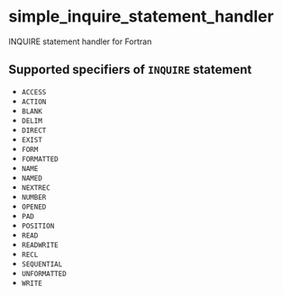 # simple_inquire_statement_handler
INQUIRE statement handler for Fortran

## Supported specifiers of `INQUIRE` statement

* `ACCESS`
* `ACTION`
* `BLANK`
* `DELIM`
* `DIRECT`
* `EXIST`
* `FORM`
* `FORMATTED`
* `NAME`
* `NAMED`
* `NEXTREC`
* `NUMBER`
* `OPENED`
* `PAD`
* `POSITION`
* `READ`
* `READWRITE`
* `RECL`
* `SEQUENTIAL`
* `UNFORMATTED`
* `WRITE`

<!-- EOF -->
